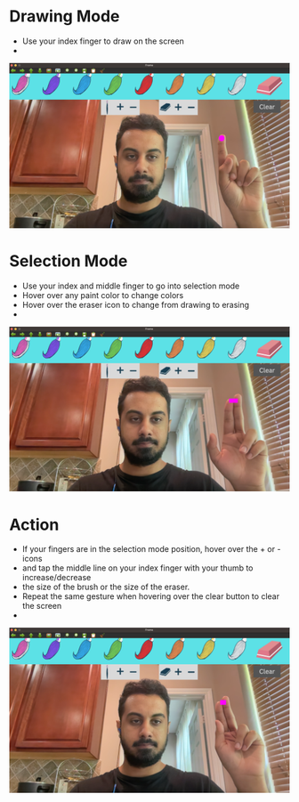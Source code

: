 # Drawing Mode
* Use your index finger to draw on the screen
* 
![Drawing Mode Image](https://github.com/wghauri/Virtual-Painter/blob/main/Instruction%20Images/Drawing_Mode.png)

# Selection Mode
* Use your index and middle finger to go into selection mode
* Hover over any paint color to change colors
* Hover over the eraser icon to change from drawing to erasing
*

![Selection Mode Image](https://github.com/wghauri/Virtual-Painter/blob/main/Instruction%20Images/Selection_Mode.png)

# Action
* If your fingers are in the selection mode position, hover over the + or - icons 
* and tap the middle line on your index finger with your thumb to increase/decrease 
* the size of the brush or the size of the eraser. 
* Repeat the same gesture when hovering over the clear button to clear the screen
*

![Action Image](https://github.com/wghauri/Virtual-Painter/blob/main/Instruction%20Images/Action.png)
